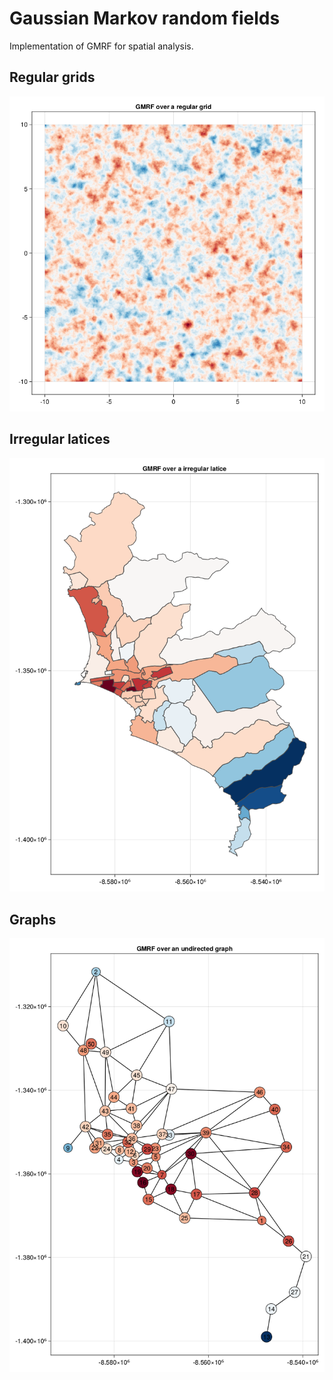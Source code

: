 # Gaussian Markov random fields

Implementation of GMRF for spatial analysis.


## Regular grids

![regular](figures/01-regular-grid.png)

## Irregular latices

![irregular](figures/02-irregular-grid.png)

## Graphs

![graphs](figures/03-graph.png)

